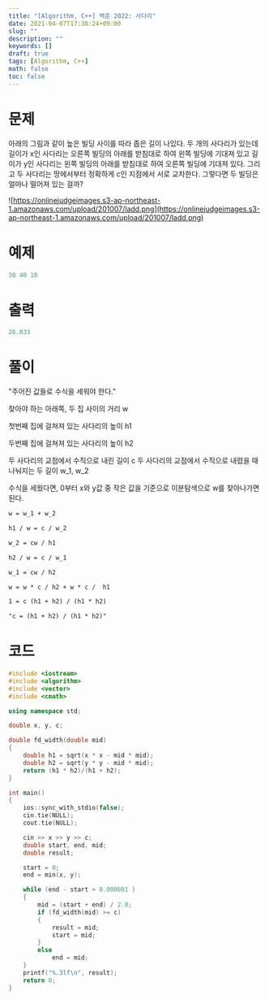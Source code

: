 ```yaml
---
title: "[Algorithm, C++] 백준 2022: 사다리"
date: 2021-04-07T17:38:24+09:00
slug: ""
description: ""
keywords: []
draft: true
tags: [Algorithm, C++]
math: false
toc: false
---
```


# 문제

아래의 그림과 같이 높은 빌딩 사이를 따라 좁은 길이 나있다. 두 개의 사다리가 있는데 길이가 x인 사다리는 오른쪽 빌딩의 아래를 받침대로 하여 왼쪽 빌딩에 기대져 있고 길이가 y인 사다리는 왼쪽 빌딩의 아래를 받침대로 하여 오른쪽 빌딩에 기대져 있다. 그리고 두 사다리는 땅에서부터 정확하게 c인 지점에서 서로 교차한다. 그렇다면 두 빌딩은 얼마나 떨어져 있는 걸까?

![https://onlinejudgeimages.s3-ap-northeast-1.amazonaws.com/upload/201007/ladd.png](https://onlinejudgeimages.s3-ap-northeast-1.amazonaws.com/upload/201007/ladd.png)

# 예제

```cpp
30 40 10
```

# 출력

```cpp
26.033
```

# 풀이

"주어진 값들로 수식을 세워야 한다."

찾아야 하는 아래쪽, 두 집 사이의 거리 w

첫번째 집에 걸쳐져 있는 사다리의 높이 h1

두번째 집에 걸쳐져 있는 사다리의 높이 h2

두 사다리의 교점에서 수직으로 내린 길이 c
두 사다리의 교점에서 수직으로 내렸을 때 나눠지는 두 길이 w_1, w_2

수식을 세웠다면, 0부터 x와 y값 중 작은 값을 기준으로 이분탐색으로 w를 찾아나가면 된다.

```markdown
w = w_1 + w_2

h1 / w = c / w_2

w_2 = cw / h1

h2 / w = c / w_1

w_1 = cw / h2

w = w * c / h2 + w * c /  h1

1 = c (h1 + h2) / (h1 * h2)

"c = (h1 + h2) / (h1 * h2)"
```

# 코드

```cpp
#include <iostream>
#include <algorithm>
#include <vector>
#include <cmath>

using namespace std;

double x, y, c;

double fd_width(double mid)
{
	double h1 = sqrt(x * x - mid * mid);
	double h2 = sqrt(y * y - mid * mid);
	return (h1 * h2)/(h1 + h2);
}

int main()
{
	ios::sync_with_stdio(false);
	cin.tie(NULL);
	cout.tie(NULL);

	cin >> x >> y >> c;
	double start, end, mid;
	double result;

	start = 0;
	end = min(x, y);

	while (end - start > 0.000001 )
	{
		mid = (start + end) / 2.0;
		if (fd_width(mid) >= c)
		{
			result = mid;
			start = mid;
		}
		else
			end = mid;
	}
	printf("%.3lf\n", result);
	return 0;
}
```
